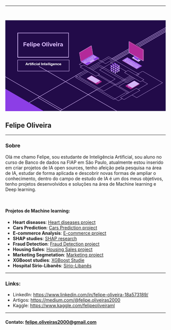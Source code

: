 ---
<br>

![alt text](https://github.com/Felipe-Oliveira11/Portfolio/blob/master/template.PNG)
## Felipe Oliveira 
<hr>

### Sobre 

Olá me chamo Felipe, sou estudante de Inteligência Artificial, sou aluno no curso de Banco de dados na FIAP em São Paulo, atualmente estou inserido em criar projetos de IA open sources, tenho afeição pela pesquisa na área de IA, estudar de forma aplicada e descobrir novas formas de ampliar o conhecimento, dentro do campo de estudo de IA é um dos meus objetivos, tenho projetos desenvolvidos e soluções na área de Machine learning e Deep learning.

<br>


#### Projetos de Machine learning:

* **Heart diseases**: [Heart diseases project](https://github.com/Felipe-Oliveira11/Hospital-Machine-Learning/blob/master/Doen%C3%A7a%20Card%C3%ADaca%20UCI%20.ipynb)
* **Cars Prediction**: [Cars Prediction project](https://github.com/Felipe-Oliveira11/Cars_Prediction_ML/blob/master/Car_price_prediction/Cars%20Prediction%20.ipynb)
* **E-commerce Analysis**: [E-commerce project](https://github.com/Felipe-Oliveira11/E-commerce-Machine-learning/blob/master/E-commerce%20Customer.ipynb)
* **SHAP studies**: [SHAP research](https://github.com/Felipe-Oliveira11/SHAP-ML/blob/master/SHAP.ipynb)
* **Fraud Detection**: [Fraud Detection project](https://github.com/Felipe-Oliveira11/Fraud-Detection-ML/blob/master/Fraud_Detection.ipynb) 
* **Housing Sales**: [Housing Sales project](https://github.com/Felipe-Oliveira11/Housing-Sales-ML/blob/master/Housing_Sales_Price.ipynb)
* **Marketing Segmetation**: [Marketing project](https://github.com/Felipe-Oliveira11/Marketing-ML/blob/master/Marketing.ipynb)
* **XGBoost studies**: [XGBoost Studie](https://github.com/Felipe-Oliveira11/Gradient-Boosting-ML/blob/master/XGBoost/XGBoost_tutorial_1.ipynb)
* **Hospital Sírio-Libanês**: [Sírio-Libanês](https://github.com/Felipe-Oliveira11/Sirio_Libanes-ML/blob/master/S%C3%ADrio_Liban%C3%AAs_COVID_19.ipynb)




<hr>

### Links:

* LinkedIn: https://www.linkedin.com/in/felipe-oliveira-18a573189/
* Artigos: https://medium.com/@felipe.oliveiras2000
* Kaggle: https://www.kaggle.com/felipeoliveiraml
<hr>

#### Contato: felipe.oliveiras2000@gmail.com
